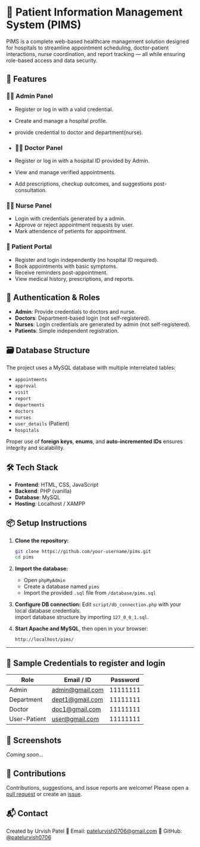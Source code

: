 # 🏥 Patient Information Management System (PIMS)

PIMS is a complete web-based healthcare management solution designed for hospitals to streamline appointment scheduling, doctor-patient interactions, nurse coordination, and report tracking — all while ensuring role-based access and data security.

## 🚀 Features
### 🧑‍⚕️ Admin Panel
- Register or log in with a valid credential.
- Create and manage a hospital profile.
- provide credential to doctor and department(nurse).

- ### 🧑‍⚕️ Doctor Panel
- Register or log in with a hospital ID provided by Admin.
- View and manage verified appointments.
- Add prescriptions, checkup outcomes, and suggestions post-consultation.

### 🧑‍⚕️ Nurse Panel
- Login with credentials generated by a admin.
- Approve or reject appointment requests by user.
- Mark attendence of petients for appointment. 

### 🧑 Patient Portal
- Register and login independently (no hospital ID required).
- Book appointments with basic symptoms.
- Receive reminders post-appointment.
- View medical history, prescriptions, and reports.

## 🔐 Authentication & Roles

- **Admin**: Provide credentials to doctors and nurse.
- **Doctors**: Department-based login (not self-registered).
- **Nurses**: Login credentials are generated by admin (not self-registered).
- **Patients**: Simple independent registration.


## 🗃️ Database Structure

The project uses a MySQL database with multiple interrelated tables:

- `appointments`
- `approval`
- `visit`
- `report`
- `departments`
- `doctors`
- `nurses`
- `user_details` (Patient)
- `hospitals`

Proper use of **foreign keys**, **enums**, and **auto-incremented IDs** ensures integrity and scalability.

## 🛠️ Tech Stack

- **Frontend**: HTML, CSS, JavaScript
- **Backend**: PHP (vanilla)
- **Database**: MySQL
- **Hosting**: Localhost / XAMPP


## 📦 Setup Instructions

1. **Clone the repository:**
   ```bash
   git clone https://github.com/your-username/pims.git
   cd pims
   ```
2. **Import the database:**

   * Open `phpMyAdmin`
   * Create a database named `pims`
   * Import the provided `.sql` file from `/database/pims.sql`

3. **Configure DB connection:**
   Edit `script/db_connection.php` with your local database credentials. <br>
   import database structure by importing `127_0_0_1.sql`.

5. **Start Apache and MySQL**, then open in your browser:

   ```
   http://localhost/pims/
   ```

---

## 🧪 Sample Credentials to register and login

| Role         | Email / ID                                      | Password         |
| ------------ | ----------------------------------------------- | ---------------- |
| Admin        | admin@gmail.com                                 | 11111111         |
| Department   | dept1@gmail.com                                 | 11111111         |
| Doctor       | doc1@gmail.com                                  | 11111111         |
| User-Patient | user@gmail.com                                  | 11111111         |


## 📸 Screenshots

*Coming soon...*

## 🤝 Contributions

Contributions, suggestions, and issue reports are welcome!
Please open a [pull request](https://github.com/your-username/pims/pulls) or create an [issue](https://github.com/your-username/pims/issues).

## 📬 Contact

Created by Urvish Patel
📧 Email: [patelurvish0706@gmail.com](mailto:patelurvish0706@gmail.com)
📌 GitHub: [@patelurvish0706](https://github.com/patelurvish0706)
